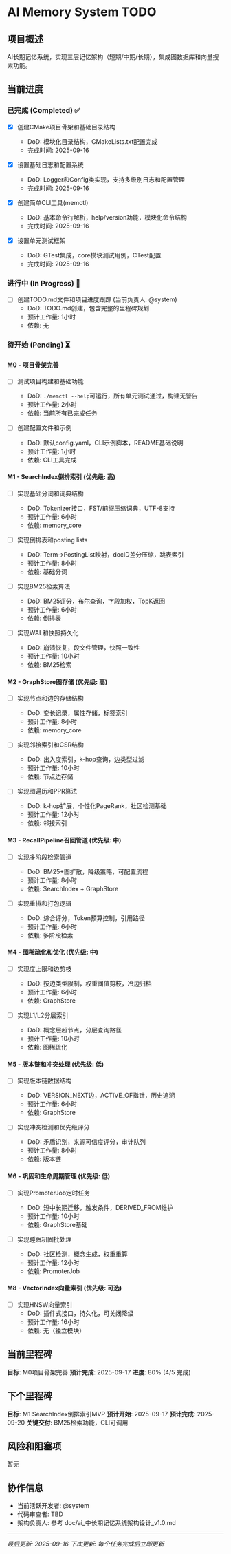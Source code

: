 # AI Memory System TODO

## 项目概述
AI长期记忆系统，实现三层记忆架构（短期/中期/长期），集成图数据库和向量搜索功能。

## 当前进度

### 已完成 (Completed) ✅
- [x] 创建CMake项目骨架和基础目录结构
  - DoD: 模块化目录结构，CMakeLists.txt配置完成
  - 完成时间: 2025-09-16

- [x] 设置基础日志和配置系统
  - DoD: Logger和Config类实现，支持多级别日志和配置管理
  - 完成时间: 2025-09-16

- [x] 创建简单CLI工具(memctl)
  - DoD: 基本命令行解析，help/version功能，模块化命令结构
  - 完成时间: 2025-09-16

- [x] 设置单元测试框架
  - DoD: GTest集成，core模块测试用例，CTest配置
  - 完成时间: 2025-09-16

### 进行中 (In Progress) 🔄
- [ ] 创建TODO.md文件和项目进度跟踪 (当前负责人: @system)
  - DoD: TODO.md创建，包含完整的里程碑规划
  - 预计工作量: 1小时
  - 依赖: 无

### 待开始 (Pending) ⏳

#### M0 - 项目骨架完善
- [ ] 测试项目构建和基础功能
  - DoD: `./memctl --help`可运行，所有单元测试通过，构建无警告
  - 预计工作量: 2小时
  - 依赖: 当前所有已完成任务

- [ ] 创建配置文件和示例
  - DoD: 默认config.yaml，CLI示例脚本，README基础说明
  - 预计工作量: 1小时
  - 依赖: CLI工具完成

#### M1 - SearchIndex倒排索引 (优先级: 高)
- [ ] 实现基础分词和词典结构
  - DoD: Tokenizer接口，FST/前缀压缩词典，UTF-8支持
  - 预计工作量: 6小时
  - 依赖: memory_core

- [ ] 实现倒排表和posting lists
  - DoD: Term→PostingList映射，docID差分压缩，跳表索引
  - 预计工作量: 8小时
  - 依赖: 基础分词

- [ ] 实现BM25检索算法
  - DoD: BM25评分，布尔查询，字段加权，TopK返回
  - 预计工作量: 6小时
  - 依赖: 倒排表

- [ ] 实现WAL和快照持久化
  - DoD: 崩溃恢复，段文件管理，快照一致性
  - 预计工作量: 10小时
  - 依赖: BM25检索

#### M2 - GraphStore图存储 (优先级: 高)
- [ ] 实现节点和边的存储结构
  - DoD: 变长记录，属性存储，标签索引
  - 预计工作量: 8小时
  - 依赖: memory_core

- [ ] 实现邻接索引和CSR结构
  - DoD: 出入度索引，k-hop查询，边类型过滤
  - 预计工作量: 10小时
  - 依赖: 节点边存储

- [ ] 实现图遍历和PPR算法
  - DoD: k-hop扩展，个性化PageRank，社区检测基础
  - 预计工作量: 12小时
  - 依赖: 邻接索引

#### M3 - RecallPipeline召回管道 (优先级: 中)
- [ ] 实现多阶段检索管道
  - DoD: BM25+图扩散，降级策略，可配置流程
  - 预计工作量: 8小时
  - 依赖: SearchIndex + GraphStore

- [ ] 实现重排和打包逻辑
  - DoD: 综合评分，Token预算控制，引用路径
  - 预计工作量: 6小时
  - 依赖: 多阶段检索

#### M4 - 图稀疏化和优化 (优先级: 中)
- [ ] 实现度上限和边剪枝
  - DoD: 按边类型限制，权重阈值剪枝，冷边归档
  - 预计工作量: 6小时
  - 依赖: GraphStore

- [ ] 实现L1/L2分层索引
  - DoD: 概念层超节点，分层查询路径
  - 预计工作量: 10小时
  - 依赖: 图稀疏化

#### M5 - 版本链和冲突处理 (优先级: 低)
- [ ] 实现版本链数据结构
  - DoD: VERSION_NEXT边，ACTIVE_OF指针，历史追溯
  - 预计工作量: 6小时
  - 依赖: GraphStore

- [ ] 实现冲突检测和优先级评分
  - DoD: 矛盾识别，来源可信度评分，审计队列
  - 预计工作量: 8小时
  - 依赖: 版本链

#### M6 - 巩固和生命周期管理 (优先级: 低)
- [ ] 实现PromoterJob定时任务
  - DoD: 短中长期迁移，触发条件，DERIVED_FROM维护
  - 预计工作量: 10小时
  - 依赖: GraphStore基础

- [ ] 实现睡眠巩固批处理
  - DoD: 社区检测，概念生成，权重重算
  - 预计工作量: 12小时
  - 依赖: PromoterJob

#### M8 - VectorIndex向量索引 (优先级: 可选)
- [ ] 实现HNSW向量索引
  - DoD: 插件式接口，持久化，可关闭降级
  - 预计工作量: 16小时
  - 依赖: 无（独立模块）

## 当前里程碑
**目标**: M0项目骨架完善
**预计完成**: 2025-09-17
**进度**: 80% (4/5 完成)

## 下个里程碑
**目标**: M1 SearchIndex倒排索引MVP
**预计开始**: 2025-09-17
**预计完成**: 2025-09-20
**关键交付**: BM25检索功能，CLI可调用

## 风险和阻塞项
暂无

## 协作信息
- 当前活跃开发者: @system
- 代码审查者: TBD
- 架构负责人: 参考 doc/ai_中长期记忆系统架构设计_v1.0.md

---
*最后更新: 2025-09-16*
*下次更新: 每个任务完成后立即更新*